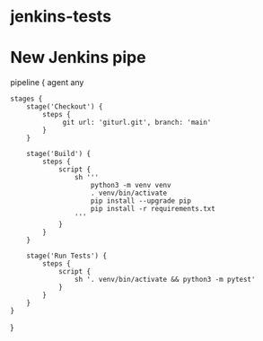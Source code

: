 # jenkins-tests
# New Jenkins pipe
pipeline {
agent any

    stages {
        stage('Checkout') {
            steps {
                 git url: 'giturl.git', branch: 'main'
            }
        }

        stage('Build') {
            steps {
                script {
                    sh '''
                        python3 -m venv venv
                        . venv/bin/activate
                        pip install --upgrade pip
                        pip install -r requirements.txt
                    '''
                }
            }
        }

        stage('Run Tests') {
            steps {
                script {
                    sh '. venv/bin/activate && python3 -m pytest'
                }
            }
        }
    }

}

